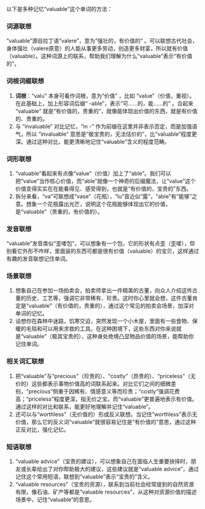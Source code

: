 以下是多种记忆“valuable”这个单词的方法：

### 词源联想
“valuable”源自拉丁语“valere”，意为“强壮的，有价值的” 。可以联想古代社会，身体强壮（valere原意）的人能从事更多劳动，创造更多财富，所以就有价值（valuable）。这种词源上的联系，帮助我们理解为什么“valuable”表示“有价值的”。

### 词根词缀联想
1. **词根**：“valu” 本身可看作词根，意为“价值” ，比如 “value”（价值，重视）。在此基础上，加上形容词后缀“ -able”，表示“可……的，能……的” 。合起来 “valuable” 就是“有价值的，贵重的”，就像能体现出价值的东西，就是有价值的、贵重的。
2. 与 “invaluable” 对比记忆，“in -” 作为前缀在这里并非表示否定，而是加强语气，所以 “invaluable” 意思是“极宝贵的，无法估价的”，比“valuable”程度更深。通过这种对比，能更清晰地记住“valuable”含义的程度范畴。

### 词形联想
1. “valuable”看起来有点像“value”（价值）加上了“able”。我们可以把“value”当作核心价值，而“able”就像一个神奇的后缀魔法，让“value”这个价值变得实实在在能看得见、感受得到，也就是“有价值的，宝贵的”东西。
2. 拆分来看，“va”可联想成“vase”（花瓶），“lu”音近似“露”，“able”有“能够”之意。想象一个花瓶露出光芒，说明这个花瓶能够体现出它的价值，是“valuable”（贵重的，有价值的）。

### 发音联想
“valuable”发音类似“歪喽包”。可以想象有一个包，它的形状有点歪（歪喽），但别看它外形不咋样，里面装的东西可都是很有价值（valuable）的宝贝，这样通过有趣的发音联想记住单词。

### 场景联想
1. 想象自己在参加一场拍卖会，拍卖师拿出一件精美的古董，向众人介绍这件古董的历史、工艺等，强调它非常稀有、珍贵。这时你心里就会想，这件古董肯定是“valuable”（有价值的，贵重的），通过这个常见的拍卖会场景，加深对单词的记忆。
2. 设想你在森林中迷路，饥寒交迫，突然发现一个小木屋，里面有一些食物、保暖的毛毯和可以用来求救的工具。在这种困境下，这些东西对你来说就是“valuable”（极其宝贵的），这种身处绝境凸显物品价值的场景，能帮助你记住单词。

### 相关词汇联想
1. 把“valuable”与“precious”（珍贵的）、“costly”（昂贵的）、“priceless”（无价的）这些都表示事物价值高的词联系起来。对比它们之间的细微差别，“precious”侧重于因稀有、情感意义等而珍贵；“costly”强调花费高；“priceless”程度更深，指无价之宝。而“valuable”更普遍地表示有价值。通过这样的对比和联系，能更好地理解并记住“valuable”。
2. 还可以与“worthless”（无价值的）形成反义联想。当记住“worthless”表示无价值，那么它的反义词“valuable”就很容易记住是“有价值的”意思，通过这种正反对比，强化记忆。

### 短语联想
1. “valuable advice”（宝贵的建议），可以想象自己在面临人生重要抉择时，朋友或长辈给出了对你帮助极大的建议，这些建议就是“valuable advice”，通过记住这个常用短语，联想到“valuable”表示“宝贵的”含义。
2. “valuable resources”（宝贵的资源），联系到当前社会经常提到的自然资源有限，像石油、矿产等都是“valuable resources”，从这种对资源价值的描述场景中，记住“valuable”的意思。 